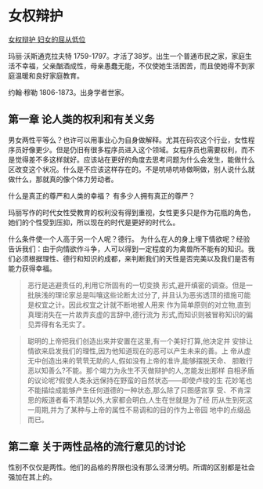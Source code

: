 # 女权辩护
[女权辩护 妇女的屈从低位](https://github.com/lxia617/women-right/blob/master/books/%E5%A5%B3%E6%9D%83%E8%BE%A9%E6%8A%A4%20%E5%A5%B3%E6%9D%83%E7%9A%84%E5%B1%88%E4%BB%8E%E5%9C%B0%E4%BD%8D.pdf)

玛丽·沃斯通克拉夫特 1759-1797。才活了38岁。出生一个普通市民之家，家庭生活不幸福，父亲酗酒成性，母亲愚蠢无能，不仅使她生活困苦，而且使她得不到家庭温暖和良好家庭教育。

约翰·穆勒 1806-1873。出身学者世家。
## 第一章 论人类的权利和有关义务

男女两性平等么？也许可以用事业心为自身做解释。尤其在码农这个行业，女性程序员好像更少。但是仍旧有很多程序员进入这个领域。女程序员也需要权利，而不是觉得差不多这样就好。应该站在更好的角度去思考问题为什么会发生，能做什么区改变这个状况。什么是不应该这样存在的。不是吭哧吭哧做啊做，别人说什么就做什么，那就真的像个体力劳动者。

什么是真正的尊严和人类的幸福？
有多少人拥有真正的尊严？

玛丽写作的时代女性受教育的权利没有得到重视，女性更多只是作为花瓶的角色，她们的个性受到压抑，所以现在的时代是更好的时代么。

什么条件使一个人高于另一个人呢？德行。
为什么在人的身上埋下情欲呢？经验告诉我们：由于向情欲作斗争，人可以得到一定程度的为禽兽所不能有的知识。我们必须根据理性、德行和知识的成都，来判断我们的天性是否完美以及我们是否有能力获得幸福。

>恶行是逃避责任的,利用它所固有的一切变换 形式,避开缜密的调查。但是一批肤浅的理论家总是叫嚷这些论断太过分了, 并且认为恶劣透顶的措施可能是权宜之计。因此权宜之计就不断地被人用来 作为简单原则的对立物,直到真理消失在一片故弄亥虚的言辞中,德行流为 形式,而知识则被冒称知识的偏见弄得有名无实了。

>聪明的上帝把我们创造出来并安置在这里,有一个美好打算,他决定并 安排让情欲来启发我们的理性,因为他知道现在的恶可以产生未来的善。上 帝从虚无中创造出来的茕茕无助的人,假如没有上帝的准许,能够摆脱天命、 胆敢行恶以知善么?不能。那个竭力为永生不灭做辩护的人,怎能发出那样 自相矛盾的议论呢?假使人类永远保持在野蛮的自然状态——即使卢梭的生 花妙笔也不能描绘成能够产生任何道德的一种状态,那么除了只图感宫享 受、不肯深思的叛道者看不清楚以外,大家都会明白,人生在世就是为了经 历从生到死这一周期,并为了某种与上帝的属性不易调和的目的作为上帝园 地中的点缀品而已。

## 第二章 关于两性品格的流行意见的讨论
性别不仅仅是两性。他们的品格的界限也没有那么泾渭分明。所谓的区别都是社会强加在其上的。
